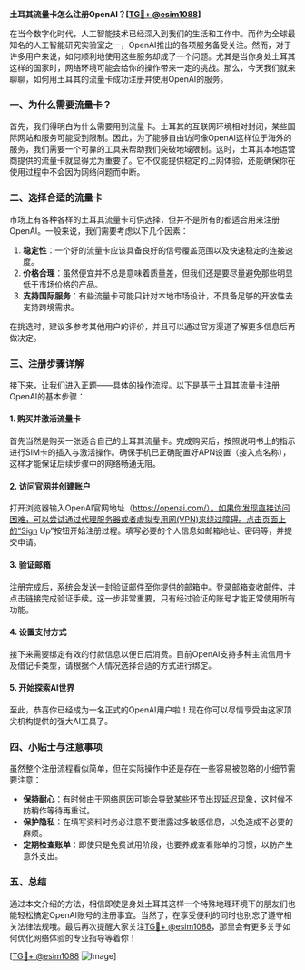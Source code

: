 **土耳其流量卡怎么注册OpenAI？[[TG💪+ @esim1088](https://t.me/s/esim1088)]**

在当今数字化时代，人工智能技术已经深入到我们的生活和工作中。而作为全球最知名的人工智能研究实验室之一，OpenAI推出的各项服务备受关注。然而，对于许多用户来说，如何顺利地使用这些服务却成了一个问题。尤其是当你身处土耳其这样的国家时，网络环境可能会给你的操作带来一定的挑战。那么，今天我们就来聊聊，如何用土耳其的流量卡成功注册并使用OpenAI的服务。

### 一、为什么需要流量卡？

首先，我们得明白为什么需要用到流量卡。土耳其的互联网环境相对封闭，某些国际网站和服务可能受到限制。因此，为了能够自由访问像OpenAI这样位于海外的服务，我们需要一个可靠的工具来帮助我们突破地域限制。这时，土耳其本地运营商提供的流量卡就显得尤为重要了。它不仅能提供稳定的上网体验，还能确保你在使用过程中不会因为网络问题而中断。

### 二、选择合适的流量卡

市场上有各种各样的土耳其流量卡可供选择，但并不是所有的都适合用来注册OpenAI。一般来说，我们需要考虑以下几个因素：

1. **稳定性**：一个好的流量卡应该具备良好的信号覆盖范围以及快速稳定的连接速度。
2. **价格合理**：虽然便宜并不总是意味着质量差，但我们还是要尽量避免那些明显低于市场价格的产品。
3. **支持国际服务**：有些流量卡可能只针对本地市场设计，不具备足够的开放性去支持跨境需求。

在挑选时，建议多参考其他用户的评价，并且可以通过官方渠道了解更多信息后再做决定。

### 三、注册步骤详解

接下来，让我们进入正题——具体的操作流程。以下是基于土耳其流量卡注册OpenAI的基本步骤：

#### 1. 购买并激活流量卡
首先当然是购买一张适合自己的土耳其流量卡。完成购买后，按照说明书上的指示进行SIM卡的插入与激活操作。确保手机已正确配置好APN设置（接入点名称），这样才能保证后续步骤中的网络畅通无阻。

#### 2. 访问官网并创建账户
打开浏览器输入OpenAI官网地址（https://openai.com/）。如果你发现直接访问困难，可以尝试通过代理服务器或者虚拟专用网(VPN)来绕过障碍。点击页面上的“Sign Up”按钮开始注册过程。填写必要的个人信息如邮箱地址、密码等，并提交申请。

#### 3. 验证邮箱
注册完成后，系统会发送一封验证邮件至你提供的邮箱中。登录邮箱查收邮件，并点击链接完成验证手续。这一步非常重要，只有经过验证的账号才能正常使用所有功能。

#### 4. 设置支付方式
接下来需要绑定有效的付款信息以便日后消费。目前OpenAI支持多种主流信用卡及借记卡类型，请根据个人情况选择合适的方式进行绑定。

#### 5. 开始探索AI世界
至此，恭喜你已经成为一名正式的OpenAI用户啦！现在你可以尽情享受由这家顶尖机构提供的强大AI工具了。

### 四、小贴士与注意事项

虽然整个注册流程看似简单，但在实际操作中还是存在一些容易被忽略的小细节需要注意：

- **保持耐心**：有时候由于网络原因可能会导致某些环节出现延迟现象，这时候不妨稍作等待再重试。
- **保护隐私**：在填写资料时务必注意不要泄露过多敏感信息，以免造成不必要的麻烦。
- **定期检查账单**：即使只是免费试用阶段，也要养成查看账单的习惯，以防产生意外支出。

### 五、总结

通过本文介绍的方法，相信即使是身处土耳其这样一个特殊地理环境下的朋友们也能轻松搞定OpenAI账号的注册事宜。当然了，在享受便利的同时也别忘了遵守相关法律法规哦。最后再次提醒大家关注[TG💪+ @esim1088](https://t.me/s/esim1088)，那里会有更多关于如何优化网络体验的专业指导等着你！

[[TG💪+ @esim1088](https://t.me/s/esim1088) ![Image](https://i.postimg.cc/4NQfJmqS/Snipaste-2025-05-13-00-14-12.png)]
